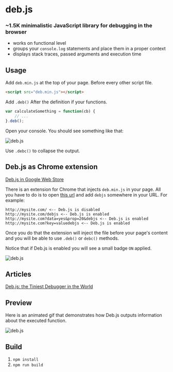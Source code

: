 deb.js
======

### ~1.5K minimalistic JavaScript library for debugging in the browser

* works on functional level
* groups your `console.log` statements and place them in a proper context
* displays stack traces, passed arguments and execution time

## Usage

Add `deb.min.js` at the top of your page. Before every other script file.

```html
<script src="deb.min.js"></script>
```

Add `.deb()` After the definition if your functions.

```js
var calculateSomething = function(cb) {
	// ...
}.deb();
```

Open your console. You should see something like that:

![deb.js](http://work.krasimirtsonev.com/git/debjs/debjs.jpg)

Use `.debc()` to collapse the output.

## Deb.js as Chrome extension

[Deb.js in Google Web Store](https://chrome.google.com/webstore/detail/debjs/egmeoknjmgikkkcdicmajkbkmkcmbiah)

There is an extension for Chrome that injects `deb.min.js` in your page. All you have to do is to open [this url](https://chrome.google.com/webstore/detail/debjs/egmeoknjmgikkkcdicmajkbkmkcmbiah) and add `debjs` somewhere in your URL. For example:

	http://mysite.com/ <-- Deb.js is disabled
	http://mysite.com/debjs <-- Deb.js is enabled
	http://mysite.com?data=yes&prop=20&debjs <-- Deb.js is enabled
	http://mysite.com?key=valuedebjs <-- Deb.js is enabled


Once you do that the extension will inject the file before your page's content and you will be able to use `.deb()` or `debc()` methods.

Notice that if Deb.js is enabled you will see a small badge `ON` applied.

![deb.js](http://work.krasimirtsonev.com/git/debjs/debjschrome.png)

## Articles

[Deb.js: the Tiniest Debugger in the World](http://code.tutsplus.com/tutorials/debjs-the-tiniest-debugger-in-the-world--cms-21565)

## Preview

Here is an animated gif that demonstrates how Deb.js outputs information about the executed function. 

![deb.js](http://work.krasimirtsonev.com/git/debjs/debjs_05.gif)

## Build

1. `npm install`
2. `npm run build`